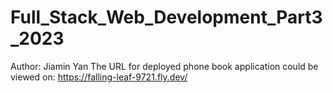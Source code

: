 # Full_Stack_Web_Development_Part3_2023
Author: Jiamin Yan
The URL for deployed phone book application could be viewed on:
https://falling-leaf-9721.fly.dev/